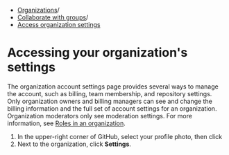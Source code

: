   * [Organizations](https://docs.github.com/en/organizations "Organizations")/
  * [Collaborate with groups](https://docs.github.com/en/organizations/collaborating-with-groups-in-organizations "Collaborate with groups")/
  * [Access organization settings](https://docs.github.com/en/organizations/collaborating-with-groups-in-organizations/accessing-your-organizations-settings "Access organization settings")


# Accessing your organization's settings
The organization account settings page provides several ways to manage the account, such as billing, team membership, and repository settings.
Only organization owners and billing managers can see and change the billing information and the full set of account settings for an organization. Organization moderators only see moderation settings. For more information, see [Roles in an organization](https://docs.github.com/en/organizations/managing-peoples-access-to-your-organization-with-roles/roles-in-an-organization).
  1. In the upper-right corner of GitHub, select your profile photo, then click 
  2. Next to the organization, click **Settings**.


